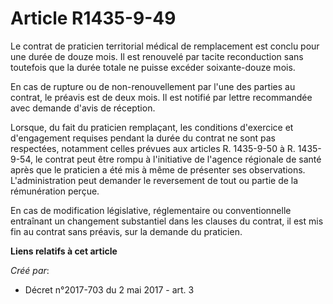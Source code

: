 # Article R1435-9-49

Le contrat de praticien territorial médical de remplacement est conclu pour une durée de douze mois. Il est renouvelé par
tacite reconduction sans toutefois que la durée totale ne puisse excéder soixante-douze mois.

En cas de rupture ou de non-renouvellement par l'une des parties au contrat, le préavis est de deux mois. Il est notifié par
lettre recommandée avec demande d'avis de réception.

Lorsque, du fait du praticien remplaçant, les conditions d'exercice et d'engagement requises pendant la durée du contrat ne
sont pas respectées, notamment celles prévues aux articles R. 1435-9-50 à R. 1435-9-54, le contrat peut être rompu à
l'initiative de l'agence régionale de santé après que le praticien a été mis à même de présenter ses observations.
L'administration peut demander le reversement de tout ou partie de la rémunération perçue.

En cas de modification législative, réglementaire ou conventionnelle entraînant un changement substantiel dans les clauses du
contrat, il est mis fin au contrat sans préavis, sur la demande du praticien.

**Liens relatifs à cet article**

_Créé par_:

  - Décret n°2017-703 du 2 mai 2017 - art. 3
